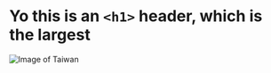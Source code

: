 # Yo this is an `<h1>` header, which is the largest

![Image of Taiwan](https://encrypted-tbn0.gstatic.com/images?q=tbn:ANd9GcSrTa4_mgeiQS5I0mFX5qCSEgkDwq5cmm41Iw&s)
